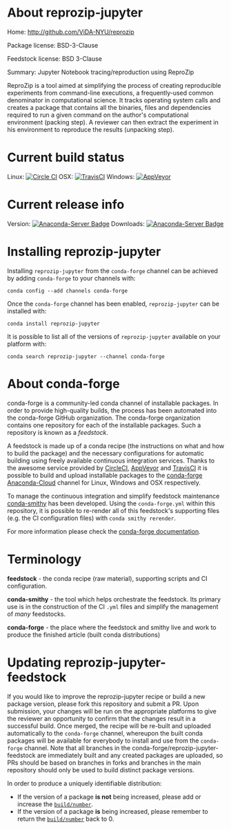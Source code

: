 About reprozip-jupyter
======================

Home: http://github.com/ViDA-NYU/reprozip

Package license: BSD-3-Clause

Feedstock license: BSD 3-Clause

Summary: Jupyter Notebook tracing/reproduction using ReproZip

ReproZip is a tool aimed at simplifying the process of creating reproducible
experiments from command-line executions, a frequently-used common
denominator in computational science. It tracks operating system calls and
creates a package that contains all the binaries, files and dependencies
required to run a given command on the author's computational environment
(packing step). A reviewer can then extract the experiment in his
environment to reproduce the results (unpacking step).


Current build status
====================

Linux: [![Circle CI](https://circleci.com/gh/conda-forge/reprozip-jupyter-feedstock.svg?style=shield)](https://circleci.com/gh/conda-forge/reprozip-jupyter-feedstock)
OSX: [![TravisCI](https://travis-ci.org/conda-forge/reprozip-jupyter-feedstock.svg?branch=master)](https://travis-ci.org/conda-forge/reprozip-jupyter-feedstock)
Windows: [![AppVeyor](https://ci.appveyor.com/api/projects/status/github/conda-forge/reprozip-jupyter-feedstock?svg=True)](https://ci.appveyor.com/project/conda-forge/reprozip-jupyter-feedstock/branch/master)

Current release info
====================
Version: [![Anaconda-Server Badge](https://anaconda.org/conda-forge/reprozip-jupyter/badges/version.svg)](https://anaconda.org/conda-forge/reprozip-jupyter)
Downloads: [![Anaconda-Server Badge](https://anaconda.org/conda-forge/reprozip-jupyter/badges/downloads.svg)](https://anaconda.org/conda-forge/reprozip-jupyter)

Installing reprozip-jupyter
===========================

Installing `reprozip-jupyter` from the `conda-forge` channel can be achieved by adding `conda-forge` to your channels with:

```
conda config --add channels conda-forge
```

Once the `conda-forge` channel has been enabled, `reprozip-jupyter` can be installed with:

```
conda install reprozip-jupyter
```

It is possible to list all of the versions of `reprozip-jupyter` available on your platform with:

```
conda search reprozip-jupyter --channel conda-forge
```


About conda-forge
=================

conda-forge is a community-led conda channel of installable packages.
In order to provide high-quality builds, the process has been automated into the
conda-forge GitHub organization. The conda-forge organization contains one repository
for each of the installable packages. Such a repository is known as a *feedstock*.

A feedstock is made up of a conda recipe (the instructions on what and how to build
the package) and the necessary configurations for automatic building using freely
available continuous integration services. Thanks to the awesome service provided by
[CircleCI](https://circleci.com/), [AppVeyor](http://www.appveyor.com/)
and [TravisCI](https://travis-ci.org/) it is possible to build and upload installable
packages to the [conda-forge](https://anaconda.org/conda-forge)
[Anaconda-Cloud](http://docs.anaconda.org/) channel for Linux, Windows and OSX respectively.

To manage the continuous integration and simplify feedstock maintenance
[conda-smithy](http://github.com/conda-forge/conda-smithy) has been developed.
Using the ``conda-forge.yml`` within this repository, it is possible to re-render all of
this feedstock's supporting files (e.g. the CI configuration files) with ``conda smithy rerender``.

For more information please check the [conda-forge documentation](https://conda-forge.org/docs/).

Terminology
===========

**feedstock** - the conda recipe (raw material), supporting scripts and CI configuration.

**conda-smithy** - the tool which helps orchestrate the feedstock.
                   Its primary use is in the construction of the CI ``.yml`` files
                   and simplify the management of *many* feedstocks.

**conda-forge** - the place where the feedstock and smithy live and work to
                  produce the finished article (built conda distributions)


Updating reprozip-jupyter-feedstock
===================================

If you would like to improve the reprozip-jupyter recipe or build a new
package version, please fork this repository and submit a PR. Upon submission,
your changes will be run on the appropriate platforms to give the reviewer an
opportunity to confirm that the changes result in a successful build. Once
merged, the recipe will be re-built and uploaded automatically to the
`conda-forge` channel, whereupon the built conda packages will be available for
everybody to install and use from the `conda-forge` channel.
Note that all branches in the conda-forge/reprozip-jupyter-feedstock are
immediately built and any created packages are uploaded, so PRs should be based
on branches in forks and branches in the main repository should only be used to
build distinct package versions.

In order to produce a uniquely identifiable distribution:
 * If the version of a package **is not** being increased, please add or increase
   the [``build/number``](http://conda.pydata.org/docs/building/meta-yaml.html#build-number-and-string).
 * If the version of a package **is** being increased, please remember to return
   the [``build/number``](http://conda.pydata.org/docs/building/meta-yaml.html#build-number-and-string)
   back to 0.